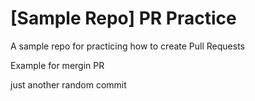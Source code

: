 # [Sample Repo] PR Practice
A sample repo for practicing how to create Pull Requests


Example for mergin PR


just another random commit
